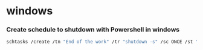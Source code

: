 # windows

### Create schedule to shutdown with Powershell in windows
```bash
schtasks /create /tn "End of the work" /tr "shutdown -s" /sc ONCE /st "17:15:00"
```
